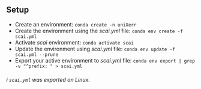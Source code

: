 ## Setup

* Create an environment: ```conda create -n uniXerr```
* Create the environment using the _scai.yml_ file: ```conda env create -f scai.yml```
* Activate _scai_ environment: ```conda activate scai```
* Update the environment using _scai.yml_ file: ```conda env update -f scai.yml --prune```
* Export your active environment to _scai.yml_ file: ```conda env export | grep -v "^prefix: " > scai.yml```

###### :information_source: `scai.yml` was exported on Linux.
